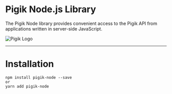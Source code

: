 # Pigik Node.js Library

The Pigik Node library provides convenient access to the Pigik API from applications written in server-side JavaScript.

![Pigik Logo](https://media-exp1.licdn.com/dms/image/C4D16AQF5P60tG9sE2g/profile-displaybackgroundimage-shrink_350_1400/0/1659019906294?e=1665014400&v=beta&t=9PPnaRmmoR5eW08FSuSkf6G1kew-Kv0BbImL8xSrQTM)

___

# Installation

```
npm install pigik-node --save
or
yarn add pigik-node
```
